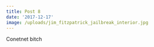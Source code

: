 ```yaml
---
title: Post 8
date: '2017-12-17'
image: /uploads/jim_fitzpatrick_jailbreak_interior.jpg
---
```

Conetnet bitch
